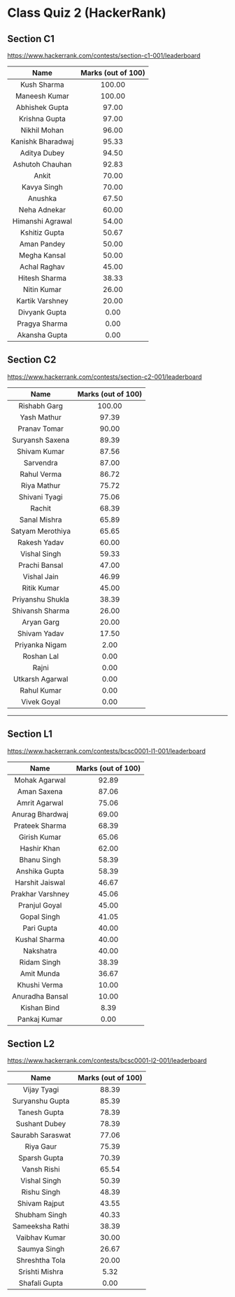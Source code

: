 # Class Quiz 2 (HackerRank)



## Section C1

https://www.hackerrank.com/contests/section-c1-001/leaderboard

|       Name        | Marks (out of 100) |
| :---------------: | :----------------: |
|    Kush Sharma    |       100.00       |
|   Maneesh Kumar   |       100.00       |
|  Abhishek Gupta   |       97.00        |
|   Krishna Gupta   |       97.00        |
|   Nikhil Mohan    |       96.00        |
| Kanishk Bharadwaj |       95.33        |
|   Aditya Dubey    |       94.50        |
|  Ashutoh Chauhan  |       92.83        |
|       Ankit       |       70.00        |
|    Kavya Singh    |       70.00        |
|      Anushka      |       67.50        |
|   Neha Adnekar    |       60.00        |
| Himanshi Agrawal  |       54.00        |
|   Kshitiz Gupta   |       50.67        |
|    Aman Pandey    |       50.00        |
|   Megha Kansal    |       50.00        |
|   Achal Raghav    |       45.00        |
|   Hitesh Sharma   |       38.33        |
|    Nitin Kumar    |       26.00        |
|  Kartik Varshney  |       20.00        |
|   Divyank Gupta   |        0.00        |
|   Pragya Sharma   |        0.00        |
|   Akansha Gupta   |        0.00        |



## Section C2

https://www.hackerrank.com/contests/section-c2-001/leaderboard

|       Name       | Marks (out of 100) |
| :--------------: | :----------------: |
|   Rishabh Garg   |       100.00       |
|   Yash Mathur    |       97.39        |
|   Pranav Tomar   |       90.00        |
| Suryansh Saxena  |       89.39        |
|   Shivam Kumar   |       87.56        |
|    Sarvendra     |       87.00        |
|   Rahul Verma    |       86.72        |
|   Riya Mathur    |       75.72        |
|  Shivani Tyagi   |       75.06        |
|      Rachit      |       68.39        |
|   Sanal Mishra   |       65.89        |
| Satyam Merothiya |       65.65        |
|   Rakesh Yadav   |       60.00        |
|   Vishal Singh   |       59.33        |
|  Prachi Bansal   |       47.00        |
|   Vishal Jain    |       46.99        |
|   Ritik Kumar    |       45.00        |
| Priyanshu Shukla |       38.39        |
| Shivansh Sharma  |       26.00        |
|    Aryan Garg    |       20.00        |
|   Shivam Yadav   |       17.50        |
|  Priyanka Nigam  |        2.00        |
|    Roshan Lal    |        0.00        |
|      Rajni       |        0.00        |
| Utkarsh Agarwal  |        0.00        |
|   Rahul Kumar    |        0.00        |
|   Vivek Goyal    |        0.00        |



____



## Section L1

https://www.hackerrank.com/contests/bcsc0001-l1-001/leaderboard

|       Name       | Marks (out of 100) |
| :--------------: | :----------------: |
|  Mohak Agarwal   |       92.89        |
|   Aman Saxena    |       87.06        |
|  Amrit Agarwal   |       75.06        |
| Anurag Bhardwaj  |       69.00        |
|  Prateek Sharma  |       68.39        |
|   Girish Kumar   |       65.06        |
|   Hashir Khan    |       62.00        |
|   Bhanu Singh    |       58.39        |
|  Anshika Gupta   |       58.39        |
| Harshit Jaiswal  |       46.67        |
| Prakhar Varshney |       45.06        |
|  Pranjul Goyal   |       45.00        |
|   Gopal Singh    |       41.05        |
|    Pari Gupta    |       40.00        |
|  Kushal Sharma   |       40.00        |
|    Nakshatra     |       40.00        |
|   Ridam Singh    |       38.39        |
|    Amit Munda    |       36.67        |
|   Khushi Verma   |       10.00        |
| Anuradha Bansal  |       10.00        |
|   Kishan Bind    |        8.39        |
|   Pankaj Kumar   |        0.00        |



## Section L2

https://www.hackerrank.com/contests/bcsc0001-l2-001/leaderboard

|       Name       | Marks (out of 100) |
| :--------------: | :----------------: |
|   Vijay Tyagi    |       88.39        |
| Suryanshu Gupta  |       85.39        |
|   Tanesh Gupta   |       78.39        |
|  Sushant Dubey   |       78.39        |
| Saurabh Saraswat |       77.06        |
|    Riya Gaur     |       75.39        |
|   Sparsh Gupta   |       70.39        |
|   Vansh Rishi    |       65.54        |
|   Vishal Singh   |       50.39        |
|   Rishu Singh    |       48.39        |
|  Shivam Rajput   |       43.55        |
|  Shubham Singh   |       40.33        |
| Sameeksha Rathi  |       38.39        |
|  Vaibhav Kumar   |       30.00        |
|   Saumya Singh   |       26.67        |
|  Shreshtha Tola  |       20.00        |
|  Srishti Mishra  |        5.32        |
|  Shafali Gupta   |        0.00        |